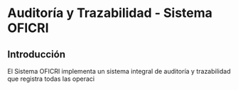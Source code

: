 # Auditoría y Trazabilidad - Sistema OFICRI

## Introducción

El Sistema OFICRI implementa un sistema integral de auditoría y trazabilidad que registra todas las operaci